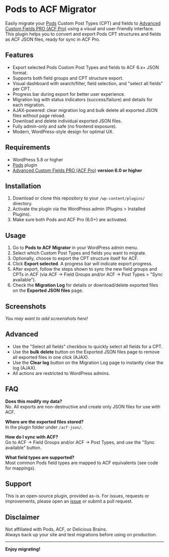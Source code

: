 # Pods to ACF Migrator

Easily migrate your [Pods](https://pods.io/) Custom Post Types (CPT) and fields to [Advanced Custom Fields PRO (ACF Pro)](https://www.advancedcustomfields.com/pro/) using a visual and user-friendly interface. This plugin helps you to convert and export Pods CPT structures and fields as ACF JSON files, ready for sync in ACF Pro.

## Features

- Export selected Pods Custom Post Types and fields to ACF 6.x+ JSON format.
- Supports both field groups and CPT structure export.
- Visual dashboard with search/filter, field selection, and "select all fields" per CPT.
- Progress bar during export for better user experience.
- Migration log with status indicators (success/failure) and details for each migration.
- AJAX-powered: clear migration log and bulk delete all exported JSON files without page reload.
- Download and delete individual exported JSON files.
- Fully admin-only and safe (no frontend exposure).
- Modern, WordPress-style design for optimal UX.

## Requirements

- WordPress 5.8 or higher
- [Pods](https://wordpress.org/plugins/pods/) plugin
- [Advanced Custom Fields PRO (ACF Pro)](https://www.advancedcustomfields.com/pro/) **version 6.0 or higher**

## Installation

1. Download or clone this repository to your `/wp-content/plugins/` directory.
2. Activate the plugin via the WordPress admin (Plugins > Installed Plugins).
3. Make sure both Pods and ACF Pro (6.0+) are activated.

## Usage

1. Go to **Pods to ACF Migrator** in your WordPress admin menu.
2. Select which Custom Post Types and fields you want to migrate.
3. Optionally, choose to export the CPT structure itself for ACF.
4. Click **Export selected**. A progress bar will indicate export progress.
5. After export, follow the steps shown to sync the new field groups and CPTs in ACF (via ACF → Field Groups and/or ACF → Post Types > "Sync available").
6. Check the **Migration Log** for details or download/delete exported files on the **Exported JSON files** page.

## Screenshots

_You may want to add screenshots here!_

## Advanced

- Use the "Select all fields" checkbox to quickly select all fields for a CPT.
- Use the **bulk delete** button on the Exported JSON files page to remove all exported files in one click (AJAX).
- Use the **Clear log** button on the Migration Log page to instantly clear the log (AJAX).
- All actions are restricted to WordPress admins.

## FAQ

**Does this modify my data?**  
No. All exports are non-destructive and create only JSON files for use with ACF.

**Where are the exported files stored?**  
In the plugin folder under `/acf-json/`.

**How do I sync with ACF?**  
Go to ACF → Field Groups and/or ACF → Post Types, and use the "Sync available" button.

**What field types are supported?**  
Most common Pods field types are mapped to ACF equivalents (see code for mappings).

## Support

This is an open-source plugin, provided as-is. For issues, requests or improvements, please open an [issue](https://github.com/your-github-username/pods-acf-migrator/issues) or submit a pull request.

## Disclaimer

Not affiliated with Pods, ACF, or Delicious Brains.  
Always back up your site and test migrations before using on production.

---

**Enjoy migrating!**